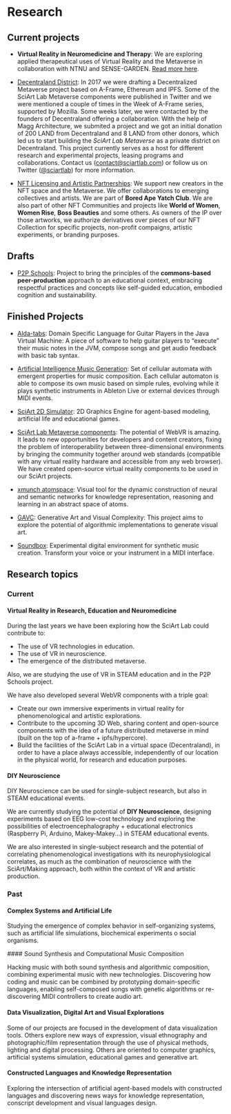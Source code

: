 
# Research

## Current projects

* **Virtual Reality in Neuromedicine and Therapy**: We are exploring applied therapeutical uses of Virtual Reality and the Metaverse in collaboration with NTNU and SENSE-GARDEN. [Read more here](http://www.sense-garden.eu).

* [Decentraland District](https://dgrmunch.github.io/blog/blog/2017/building-a-distributed-metaverse.html): In 2017 we were drafting a Decentralized Metaverse project based on A-Frame, Ethereum and IPFS. Some of the SciArt Lab Metaverse components were published in Twitter and we were mentioned a couple of times in the Week of A-Frame series, supported by Mozilla. Some weeks later, we were contacted by the founders of Decentraland offering a collaboration. With the help of Magg Architecture, we submited a project and we got an initial donation of 200 LAND from Decentraland and 8 LAND from other donors, which led us to start building the *SciArt Lab Metaverse* as a private district on Decentraland. This project currently serves as a host for different research and experimental projects, leasing programs and collaborations. Contact us (contact@sciartlab.com) or follow us on Twitter ([@sciartlab](http://www.sciartlab.com)) for more information.

* [NFT Licensing and Artistic Partnerships](projects/mutant9514.md): We support new creators in the NFT space and the Metaverse. We offer collaborations to emerging collectives and artists. We are part of **Bored Ape Yatch Club**. We are also part of other NFT Communities and projects like **World of Women**, **Women Rise**, **Boss Beauties** and some others. As owners of the IP over those artworks, we authorize derivatives over pieces of our NFT Collection for specific projects, non-profit compaigns, artistic experiments, or branding purposes.

## Drafts

* [P2P Schools](projects/p2p-schools-notes.md): Project to bring the principles of the **commons-based peer-production** approach to an educational context, embracing respectful practices and concepts like self-guided education, embodied cognition and sustainability. 

## Finished Projects

* [Alda-tabs](https://dgrmunch.github.io/blog/blog/2017/alda-tabs.html): Domain Specific Language for Guitar Players in the Java Virtual Machine: A piece of software to help guitar players to “execute” their music notes in the JVM, compose songs and get audio feedback with basic tab syntax.

* [Artificial Intelligence Music Generation](https://dgrmunch.github.io/blog/blog/2017/digital-music-creation.html):  Set of cellular automata with emergent properties for music composition. Each cellular automaton is able to compose its own music based on simple rules, evolving while it plays synthetic instruments in Ableton Live or external devices through MIDI events.

* [SciArt 2D Simulator](projects/sciart2DSimulator.md): 2D Graphics Engine for agent-based modeling, artificial life and educational games.

* [SciArt Lab Metaverse components](https://dgrmunch.github.io/blog/blog/2017/building-a-distributed-metaverse.html): The potential of WebVR is amazing. It leads to new opportunities for developers and content creators, fixing the problem of interoperability between three-dimensional environments by bringing the community together around web standards (compatible with any virtual reality hardware and accessible from any web browser). We have created open-source virtual reality components to be used in our SciArt projects.

* [xmunch atomspace](https://github.com/dgrmunch/xmunch-atomspace/wiki): Visual tool for the dynamic construction of neural and semantic networks for knowledge representation, reasoning and learning in an abstract space of atoms.

* [GAVC](projects/gavc.md): Generative Art and Visual Complexity: This project aims to explore the potential of algorithmic implementations to generate visual art.

* [Soundbox](https://github.com/SciArtLab/soundbox): Experimental digital environment for synthetic music creation. Transform your voice or your instrument in a MIDI interface.


## Research topics

### Current

#### Virtual Reality in Research, Education and Neuromedicine

During the last years we have been exploring how the SciArt Lab could contribute to:

* The use of VR technologies in education.
* The use of VR in neuroscience.
* The emergence of the distributed metaverse. 

Also, we are studying the use of VR in STEAM education and in the P2P Schools project. 

We have also developed several WebVR components with a triple goal:

* Create our own immersive experiments in virtual reality for phenomenological and artistic explorations.
* Contribute to the upcoming 3D Web, sharing content and open-source components with the idea of a future distributed metaverse in mind (built on the top of a-frame + ipfs/hypercore).
* Build the facilities of the SciArt Lab in a virtual space (Decentraland), in order to have a place always accessible, independently of our location in the physical world, for research and education purposes.


#### DIY Neuroscience

DIY Neuroscience can be used for single-subject research, but also in STEAM educational events. 

We are currently studying the potential of **DIY Neuroscience**, designing experiments based on EEG low-cost technology and exploring the possibilities of electroencephalography + educational electronics (Raspberry Pi, Arduino, Makey-Makey...) in STEAM educational events.

We are also interested in single-subject research and the potential of correlating phenomenological investigations with its neurophysiological correlates, as much as the combination of neuroscience with the SciArt/Making approach, both within the context of VR and artistic production. 


### Past

####  Complex Systems and Artificial Life

Studying the emergence of complex behavior in self-organizing systems, such as artificial life simulations, biochemical experiments o social organisms.


#### Sound Synthesis and Computational Music Composition

Hacking music with both sound synthesis and algorithmic composition, combining experimental music with new technologies. Discovering how coding and music can be combined by prototyping domain-specific languages, enabling self-composed songs with genetic algorithms or re-discovering MIDI controllers to create audio art.


####  Data Visualization, Digital Art and Visual Explorations

Some of our projects are focused in the development of data visualization tools. Others explore new ways of expression, visual ethnography and photographic/film representation through the use of physical methods, lighting and digital processing. Others are oriented to computer graphics, artificial systems simulation, educational games and generative art.

#### Constructed Languages and Knowledge Representation

Exploring the intersection of artificial agent-based models with constructed languages and discovering news ways for knowledge representation, conscript development and visual languages design.
